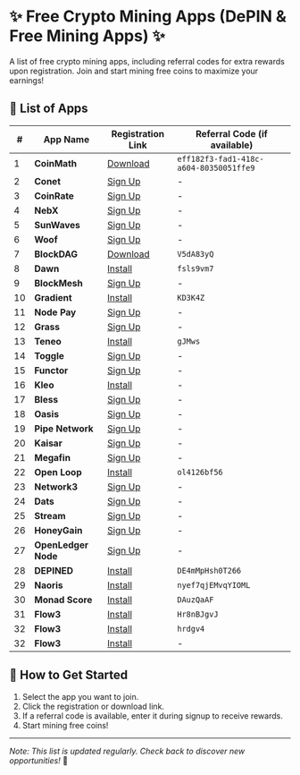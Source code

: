 # ✨ Free Crypto Mining Apps (DePIN & Free Mining Apps) ✨  

A list of free crypto mining apps, including referral codes for extra rewards upon registration. Join and start mining free coins to maximize your earnings!  

## 🚀 List of Apps  

| #  | App Name | Registration Link | Referral Code (if available) |
|----|----------|-------------------|-----------------------------|
| 1  | **CoinMath** | [Download](https://play.google.com/store/apps/details?id=app.coinmath) | `eff182f3-fad1-418c-a604-80350051ffe9` |
| 2  | **Conet** | [Sign Up](https://beta1.conet.network/?referral=0x3985c910959e06543ffff8703a83deff4dc73cf2) | - |
| 3  | **CoinRate** | [Sign Up](http://app.coinratecap.com/auth/signup?refer=33366874-0371-42a7-a3da-06ddc254030a) | - |
| 4  | **NebX** | [Sign Up](https://nebx.io/login?v=21000630) | - |
| 5  | **SunWaves** | [Sign Up](https://sunwavestoken.com/@tesst) | - |
| 6  | **Woof** | [Sign Up](https://app.jameswoof.com/login?invitecode=W27152877) | - |
| 7  | **BlockDAG** | [Download](https://apk.blockdagnetwork.io/BlockDAGv1.4.apk) | `V5dA83yQ` |
| 8  | **Dawn** | [Install](https://chromewebstore.google.com/detail/blockmesh-network/obfhoiefijlolgdmphcekifedagnkfjp) | `fsls9vm7` |
| 9  | **BlockMesh** | [Sign Up](https://app.blockmesh.xyz/register?invite_code=5dfbe92a-8f3f-40ec-a5d6-6d343491fd8a) | - |
| 10 | **Gradient** | [Install](https://chromewebstore.google.com/detail/gradient-sentry-node/caacbgbklghmpodbdafajbgdnegacfmo) | `KD3K4Z` |
| 11 | **Node Pay** | [Sign Up](https://app.nodepay.ai/register?ref=xGz96WB6euTMrJT) | - |
| 12 | **Grass** | [Sign Up](https://app.getgrass.io/register/?referralCode=NrfFX1y8rPBB-20) | - |
| 13 | **Teneo** | [Install](https://chromewebstore.google.com/detail/teneo-community-node/emcclcoaglgcpoognfiggmhnhgabppkm) | `gJMws` |
| 14 | **Toggle** | [Sign Up](https://toggle.pro/sign-up/cd22bf1a-e6e9-4705-98e3-c77701ef2783) | - |
| 15 | **Functor** | [Sign Up](https://node.securitylabs.xyz/?from=extension&type=signin&referralCode=cm31g1i9f5q6hmo1by32rx7l7) | - |
| 16 | **Kleo** | [Install](https://chromewebstore.google.com/detail/kleo-network/jimpblheogbjfgajkccdoehjfadmimoo?refAddress=0xf62CC530849e936369aB5b41f20B2eA3c8303731) | - |
| 17 | **Bless** | [Sign Up](https://bless.network/dashboard?ref=BE3JR9) | - |
| 18 | **Oasis** | [Sign Up](https://r.oasis.ai/84f1f3bfb6ad63c1) | - |
| 19 | **Pipe Network** | [Sign Up](https://pipecdn.app/signup?ref=aWFtYWtpZD) | - |
| 20 | **Kaisar** | [Sign Up](https://zero.kaisar.io/register?ref=QdKziI222) | - |
| 21 | **Megafin** | [Sign Up](https://app.megafin.xyz/upgrade?ref=f985716d) | - |
| 22 | **Open Loop** | [Install](https://chromewebstore.google.com/detail/openloopso-sentry-node-ex/effapmdildnpkiaeghlkicpfflpiambm) | `ol4126bf56` |
| 23 | **Network3** | [Sign Up](https://account.network3.ai/register_page?rc=ecf5096c) | - |
| 24 | **Dats** | [Sign Up](https://t.me/DATSAPP_bot/datsapp?startapp=6713068747) | - |
| 25 | **Stream** | [Sign Up](https://app.allstream.ai/index?referralCode=jhnJinLO) | - |
| 26 | **HoneyGain** | [Sign Up](https://r.honeygain.me/IAMAKB99EF) | - |
| 27 | **OpenLedger Node** | [Sign Up](https://testnet.openledger.xyz/?referral_code=vp57sus3lu) | - |
| 28 | **DEPINED** | [Install](https://chromewebstore.google.com/detail/depined/pjlappmodaidbdjhmhifbnnmmkkicjoc) | `DE4mMpHsh0T266` |
| 29 | **Naoris** | [Install](https://chromewebstore.google.com/detail/naoris-protocol-wallet/dbgibbbeebmbmmhmebogidfbfehejgfo) | `nyef7qjEMvqYIOML` |
| 30 | **Monad Score** | [Install](https://monadscore.xyz/signup/r/DAuzQaAF) | `DAuzQaAF` |
| 31 | **Flow3** | [Install](https://dashboard.flow3.tech/?ref=Hr8nBJgvJ) | `Hr8nBJgvJ` |
| 32 | **Flow3** | [Install](https://chromewebstore.google.com/detail/ping-network-vpn/geeedmdpncfeomhgbjeafcahepjelimg?utm_source=main) | `hrdgv4` |
| 32 | **Flow3** | [Install](https://app.chakra.dev/?ref=E6AGGY) | - |

## 📌 How to Get Started  
1. Select the app you want to join.  
2. Click the registration or download link.  
3. If a referral code is available, enter it during signup to receive rewards.  
4. Start mining free coins!  

---  

*Note: This list is updated regularly. Check back to discover new opportunities!* 🚀
